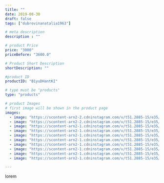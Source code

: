 ```yaml
---
title: ""
date: 2019-08-30
draft: false
tags: ["dubrovinanatalia1963"]

# meta description
description : ""

# product Price
price: "3000"
priceBefore: "3600.0"

# Product Short Description
shortDescription: ""

#product ID
productID: "B1yuDHantKI"

# type must be "products"
type: "products"

# product Images
# first image will be shown in the product page
images:
  - image: "https://scontent-arn2-2.cdninstagram.com/v/t51.2885-15/e35/69140260_388308525215724_2179240956383027028_n.jpg?_nc_ht=scontent-arn2-2.cdninstagram.com&_nc_cat=100&_nc_ohc=hWTlmarTg2UAX_WSqYl&se=7&tp=1&oh=bf3cecb8b777674b5e9c0d67e5c01945&oe=605F2776&ig_cache_key=MjEyMTk2MDg5NjMzOTk3MDUyOA%3D%3D.2"
  - image: "https://scontent-arn2-2.cdninstagram.com/v/t51.2885-15/e35/68978427_163139231529420_8979319081922640438_n.jpg?_nc_ht=scontent-arn2-2.cdninstagram.com&_nc_cat=100&_nc_ohc=WAtI5gifalMAX9eSamV&se=7&tp=1&oh=84899f8ba156ac2ddb7410c3b9eded03&oe=606076F2&ig_cache_key=MjEyMTk2MDg5NjI5ODE3NjIzOA%3D%3D.2"
  - image: "https://scontent-arn2-1.cdninstagram.com/v/t51.2885-15/e35/67965954_129322201709361_230344371942689836_n.jpg?_nc_ht=scontent-arn2-1.cdninstagram.com&_nc_cat=109&_nc_ohc=OCYiPDBm2F8AX8BFM7F&se=7&tp=1&oh=724f05c24a276ec961ef1022b11b5814&oe=605F64E7&ig_cache_key=MjEyMTk2MDg5NjM4MjA3NjY0Nw%3D%3D.2"
  - image: "https://scontent-arn2-1.cdninstagram.com/v/t51.2885-15/e35/67738707_2437790083122566_6332531939022388262_n.jpg?_nc_ht=scontent-arn2-1.cdninstagram.com&_nc_cat=102&_nc_ohc=bVky_k6tKK8AX93i_XS&se=7&tp=1&oh=df0134ba52f2f439230582b54e3ad7d1&oe=605F27F0&ig_cache_key=MjEyMTk2MDg5NjM2NTEwMzM3Ng%3D%3D.2"
  - image: "https://scontent-arn2-1.cdninstagram.com/v/t51.2885-15/e35/69558419_227575841509942_5923268247865978060_n.jpg?_nc_ht=scontent-arn2-1.cdninstagram.com&_nc_cat=110&_nc_ohc=yOY_yL5FerEAX_A8mYg&se=7&tp=1&oh=02b501093bffa11572760fff515063c0&oe=605DB5E4&ig_cache_key=MjEyMTk2MDg5NjMxNDgwNjQ4MA%3D%3D.2"
  - image: "https://scontent-arn2-1.cdninstagram.com/v/t51.2885-15/e35/69793183_361771241398574_7660479184563845323_n.jpg?_nc_ht=scontent-arn2-1.cdninstagram.com&_nc_cat=102&_nc_ohc=XFJB5DUuxgkAX_xr2h1&se=7&tp=1&oh=bcc368a9120e7c62e0f210e0adb05c23&oe=60607BEC&ig_cache_key=MjEyMTk2MDg5NjM0ODQzODc0NA%3D%3D.2"
  - image: "https://scontent-arn2-1.cdninstagram.com/v/t51.2885-15/e35/69321676_462286217695523_6074293094409939362_n.jpg?_nc_ht=scontent-arn2-1.cdninstagram.com&_nc_cat=111&_nc_ohc=oA5R4qYND7UAX8XEm0s&se=7&tp=1&oh=48185bdb09b7738927f98cbf08729aa9&oe=605F1963&ig_cache_key=MjEyMTk2MDg5NjM0ODQwOTgzNw%3D%3D.2"
  - image: "https://scontent-arn2-1.cdninstagram.com/v/t51.2885-15/e35/67624365_611615839365712_7046365534901437776_n.jpg?_nc_ht=scontent-arn2-1.cdninstagram.com&_nc_cat=104&_nc_ohc=NjJylnHZ0agAX_wWljt&se=7&tp=1&oh=4b295444d1eb1c4e30cd19a45e6d50bc&oe=605FD7CC&ig_cache_key=MjEyMTk2MDg5NjMzMTYyNDc4MQ%3D%3D.2"
  - image: "https://scontent-arn2-1.cdninstagram.com/v/t51.2885-15/e35/67925895_2410042419233135_6559569674928855522_n.jpg?_nc_ht=scontent-arn2-1.cdninstagram.com&_nc_cat=111&_nc_ohc=bEJORrhnIXYAX8r8QOS&se=7&tp=1&oh=919e90d2762c09dc49ad9735d403225b&oe=60612C91&ig_cache_key=MjEyMTk2MDg5NjMzMTc2OTE1NQ%3D%3D.2"
  - image: "https://scontent-arn2-1.cdninstagram.com/v/t51.2885-15/e35/69395829_192450638429953_5857380064879918883_n.jpg?_nc_ht=scontent-arn2-1.cdninstagram.com&_nc_cat=101&_nc_ohc=NayVpok3XAoAX9cORce&se=7&tp=1&oh=43320877c08fcbf62186b43f34362dd2&oe=60600D15&ig_cache_key=MjEyMTk2MDg5NjMyMzM3MDcwNQ%3D%3D.2"

---
```

lorem
